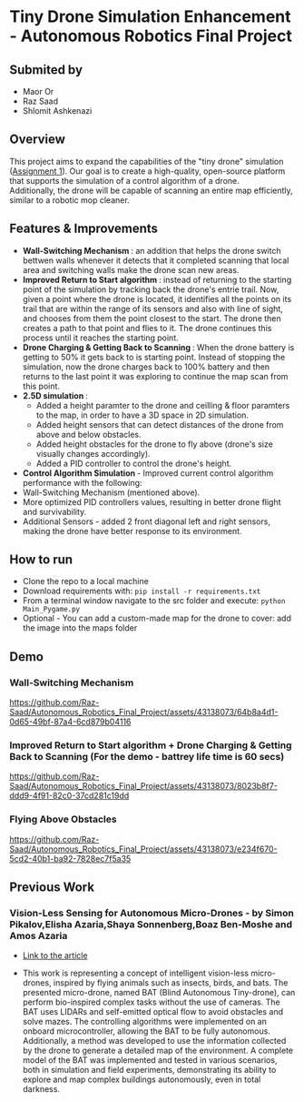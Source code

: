 # Tiny Drone Simulation Enhancement - Autonomous Robotics Final Project
## Submited by </br>
* Maor Or
* Raz Saad
* Shlomit Ashkenazi
  
## Overview
This project aims to expand the capabilities of the "tiny drone" simulation ([Assignment 1](https://github.com/Raz-Saad/Autonomous_Robotics_Ex1)). Our goal is to create a high-quality, open-source platform that supports the simulation of a control algorithm of a drone.</br>
Additionally, the drone will be capable of scanning an entire map efficiently, similar to a robotic mop cleaner.

## Features & Improvements
*  <b> Wall-Switching Mechanism </b>: an addition that helps the drone switch bettwen walls whenever it detects that it completed scanning that local area and switching walls make the drone scan new areas. 
*  <b> Improved Return to Start algorithm </b>: instead of returning to the starting point of the simulation by tracking back the drone's entrie trail. Now, given a point where the drone is located, it identifies all the points on its trail that are within the range of its sensors and also with line of sight, and chooses from them the point closest to the start. The drone then creates a path to that point and flies to it. The drone continues this process until it reaches the starting point.
*  <b> Drone Charging & Getting Back to Scanning </b>: When the drone battery is getting to 50% it gets back to is starting point. Instead of stopping the simulation, now the drone charges back to 100% battery and then returns to the last point it was exploring to continue the map scan from this point.
* <b> 2.5D simulation </b>:
  * Added a height paramter to the drone and ceilling & floor paramters to the map, in order to have a 3D space in 2D simulation.
  * Added height sensors that can detect distances of the drone from above and below obstacles.
  * Added height obstacles for the drone to fly above (drone's size visually changes accordingly).
  * Added a PID controller to control the drone's height.
*  <b> Control Algorithm Simulation </b> - Improved current control algorithm performance with the following:
  * Wall-Switching Mechanism (mentioned above).
  * More optimized PID controllers values, resulting in better drone flight and survivability.
  * Additional Sensors - added 2 front diagonal left and right sensors, making the drone have better response to its environment.  

## How to run
* Clone the repo to a local machine
* Download requirements with: ```pip install -r requirements.txt```
* From a terminal window navigate to the src folder and execute: ```python Main_Pygame.py```
* Optional - You can add a custom-made map for the drone to cover: add the image into the maps folder
  
## Demo
### Wall-Switching Mechanism


https://github.com/Raz-Saad/Autonomous_Robotics_Final_Project/assets/43138073/64b8a4d1-0d65-49bf-87a4-6cd879b04116

### Improved Return to Start algorithm + Drone Charging & Getting Back to Scanning (For the demo - battrey life time is 60 secs)



https://github.com/Raz-Saad/Autonomous_Robotics_Final_Project/assets/43138073/8023b8f7-ddd9-4f91-82c0-37cd281c19dd


### Flying Above Obstacles



https://github.com/Raz-Saad/Autonomous_Robotics_Final_Project/assets/43138073/e234f670-5cd2-40b1-ba92-7828ec7f5a35


## Previous Work
### Vision-Less Sensing for Autonomous Micro-Drones - by  Simon Pikalov,Elisha Azaria,Shaya Sonnenberg,Boaz Ben-Moshe  and Amos Azaria </br>
* [Link to the article](https://www.mdpi.com/1424-8220/21/16/5293) </br>

* This work is representing a concept of intelligent vision-less micro-drones, inspired by flying animals such as insects, birds, and bats. The presented micro-drone, named BAT (Blind Autonomous Tiny-drone), can perform bio-inspired complex tasks without the use of cameras. The BAT uses LIDARs and self-emitted optical flow to avoid obstacles and solve mazes. The controlling algorithms were implemented on an onboard microcontroller, allowing the BAT to be fully autonomous. Additionally, a method was developed to use the information collected by the drone to generate a detailed map of the environment. A complete model of the BAT was implemented and tested in various scenarios, both in simulation and field experiments, demonstrating its ability to explore and map complex buildings autonomously, even in total darkness.

